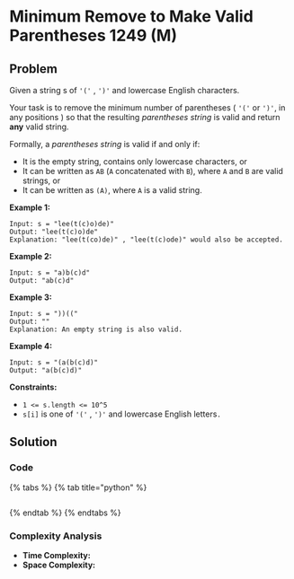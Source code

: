# Minimum Remove to Make Valid Parentheses 1249 \(M\)

## Problem



Given a string s of `'('` , `')'` and lowercase English characters. 

Your task is to remove the minimum number of parentheses \( `'('` or `')'`, in any positions \) so that the resulting _parentheses string_ is valid and return **any** valid string.

Formally, a _parentheses string_ is valid if and only if:

* It is the empty string, contains only lowercase characters, or
* It can be written as `AB` \(`A` concatenated with `B`\), where `A` and `B` are valid strings, or
* It can be written as `(A)`, where `A` is a valid string.

**Example 1:**

```text
Input: s = "lee(t(c)o)de)"
Output: "lee(t(c)o)de"
Explanation: "lee(t(co)de)" , "lee(t(c)ode)" would also be accepted.
```

**Example 2:**

```text
Input: s = "a)b(c)d"
Output: "ab(c)d"
```

**Example 3:**

```text
Input: s = "))(("
Output: ""
Explanation: An empty string is also valid.
```

**Example 4:**

```text
Input: s = "(a(b(c)d)"
Output: "a(b(c)d)"
```

**Constraints:**

* `1 <= s.length <= 10^5`
* `s[i]` is one of  `'('` , `')'` and lowercase English letters`.`

## Solution 

### Code

{% tabs %}
{% tab title="python" %}
```python

```
{% endtab %}
{% endtabs %}

### Complexity Analysis

* **Time Complexity:**
* **Space Complexity:**

